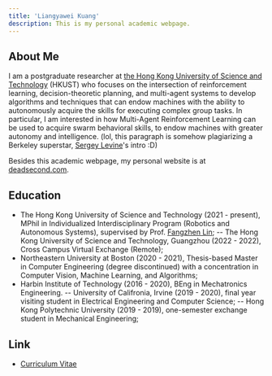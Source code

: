 ```yaml
---
title: 'Liangyawei Kuang'
description: This is my personal academic webpage.
---
```


## About Me 
I am a postgraduate researcher at [the Hong Kong University of Science and Technology](https://hkust.edu.hk/) (HKUST) who focuses on the intersection of reinforcement learning, decision-theoretic planning, and multi-agent systems to develop algorithms and techniques that can endow machines with the ability to autonomously acquire the skills for executing complex group tasks. In particular, I am interested in how Multi-Agent Reinforcement Learning can be used to acquire swarm behavioral skills, to endow machines with greater autonomy and intelligence. (lol, this paragraph is somehow plagiarizing a Berkeley superstar, [Sergey Levine](http://people.eecs.berkeley.edu/~svlevine/)'s intro :D)

Besides this academic webpage, my personal website is at [deadsecond.com](https://www.deadsecond.com).

## Education
- The Hong Kong University of Science and Technology (2021 - present), MPhil in  Individualized Interdisciplinary Program (Robotics and Autonomous Systems), supervised by Prof. [Fangzhen Lin](https://facultyprofiles.ust.hk/profiles.php?profile=fangzhen-lin-flin#researchinterest);
-- The Hong Kong University of Science and Technology, Guangzhou (2022 - 2022), Cross Campus Virtual Exchange (Remote);
- Northeastern University at Boston (2020 - 2021), Thesis-based Master in Computer Engineering (degree discontinued) with a concentration in Computer Vision, Machine Learning, and Algorithms;
- Harbin Institute of Technology (2016 - 2020), BEng in Mechatronics Engineering.
-- University of Califronia, Irvine (2019 - 2020), final year visiting student in Electrical Engineering and Computer Science;
-- Hong Kong Polytechnic University (2019 - 2019), one-semester exchange student in Mechanical Engineering;

## Link
- [Curriculum Vitae](https://github.com/klyw1998/LiangyaweiKuang/blob/gh-pages/cv.pdf)
